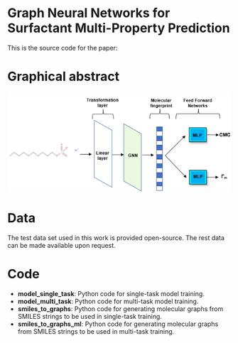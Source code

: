 # Graph Neural Networks for Surfactant Multi-Property Prediction
This is the source code for the paper:
# Graphical abstract 
![Graphical abstract](Graphical_abstract.png)

# Data
The test data set used in this work is provided open-source. The rest data can be made available upon request.

# Code
* **model_single_task**: Python code for single-task model training.
* **model_multi_task**: Python code for multi-task model training.
* **smiles_to_graphs**: Python code for generating molecular graphs from SMILES strings to be used in single-task training.
* **smiles_to_graphs_ml**: Python code for generating molecular graphs from SMILES strings to be used in multi-task training.
